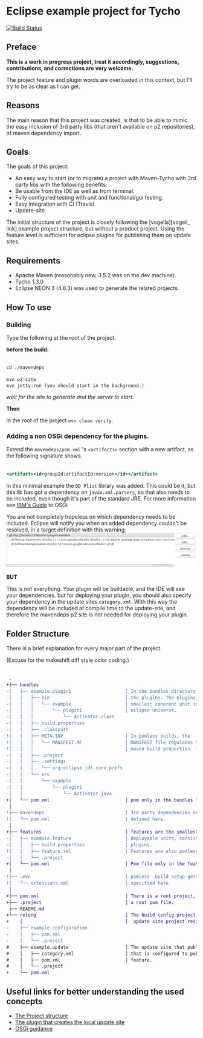 # Eclipse example project for Tycho

[![Build Status](https://travis-ci.org/Vodorok/Eclipse-example-project-for-Tycho.svg?branch=master)](https://travis-ci.org/Vodorok/Eclipse-example-project-for-Tycho)

## Preface

__This is a work in progress project, treat it accordingly, suggestions, contributions, and corrections are very welcome.__

The project feature and plugin words are overloaded in this context, but I'll try to be as clear as I can get.

## Reasons

The main reason that this project was created, is that to be able to mimic the easy inclusion of 3rd party libs (that aren't available on p2 repositories), of maven dependency import.

## Goals

The goals of this project:

* An easy way to start (or to migrate) a project with Maven-Tycho with 3rd party libs with the following benefits:
* Be usable from the IDE as well as from terminal.
* Fully configured testing with unit and functional/gui testing.
* Easy integration with CI (Travis).
* Update-site.

The initial structure of the project is closely following the [vogella][vogell_ link] example project structure, but without a product project. Using the feature level is sufficient for eclipse plugins for publishing them on update sites.

## Requirements

* Apache Maven (reasonably new, 3.5.2 was on the dev machine).
* Tycho 1.3.0
* Eclipse NEON 3 (4.6.3) was used to generate the related projects.

## How To use

### Building

Type the following at the root of the project.

__before the build:__

```shell

cd ./mavendeps

mvn p2:site
mvn jetty:run (you should start in the background.)

```
_wait for the site to generate and the server to start._

__Then__

In the root of the project ```mvn clean verify```.

### Adding a non OSGi dependency for the plugins.

Extend the ```mavendeps/pom.xml``` 's ```<artifacts>``` section with a new artifact, as the following signature shows.

```xml 

<artifact><id>groupId:artifactId:version</id></artifact>

```

In this minimal example the ```DD Plist``` library was added. This could be it, but this lib has got a dependency on ```javax.xml.parsers```, so that also needs to be included, even though it's part of the standard JRE. For more information see [IBM's Guide][ibm_osgi_link] to OSGi.

You are not completely hopeless on which dependency needs to be included. Eclipse will notify you when an added dependency couldn't be resolved, in a target definition with this warning:
![alt text][target_error]

__BUT__

This is not everything. Your plugin will be buildable, and the IDE will see your dependencies. but for deploying your plugin, you should also specify your dependency in the update sites ```category.xml```. With this way the dependency will be included at compile time to the update-site, and therefore the mavendeps p2 site is not needed for deploying your plugin.


## Folder Structure

There is a brief explanation for every major part of the project.

(Excuse for the makeshift diff style color coding.)

```diff

 .
+├── bundles
-│   ├── example.plugin1                    │ In the bundles directory lie
-│   │   ├── bin                            │ the plugins. The plugins are
-│   │   │   └── example                    │ smallest coherent unit in the
-│   │   │       └── plugin1                │ eclipse universe.
-│   │   │           └── Activator.class
-│   │   ├── build.properties
-│   │   ├── .classpath
!│   │   ├── META-INF                       │ In pomless builds, the
!│   │   │   └── MANIFEST.MF                │ MANIFEST file regulates the
!│   │   │                                  │ maven build properties. (no pom)
-│   │   ├── .project
-│   │   ├── .settings
-│   │   │   └── org.eclipse.jdt.core.prefs
-│   │   └── src
-│   │       └── example
-│   │           └── plugin1
-│   │               └── Activator.java
+│   └── pom.xml                            │ pom only in the bundles folder
 │
!├── mavendeps                              | 3rd party dependencies needed to
!│   └── pom.xml                            | defined here.
 │
+├── features                               │ features are the smallest
-│   ├── example.feature                    │ deployable units, consisting of
-│   │   ├── build.properties               │ plugins.
!│   │   ├── feature.xml                    │ Features are also pomless.
-│   │   └── .project
+│   └── pom.xml                            │ Pom file only in the features.
 │
!├── .mvn                                   │ pomless  build setup gets
!│   └── extensions.xml                     │ specified here.
 │
+├── pom.xml                                │ There is a root project, with
+├── .project                               │ a root pom file.
 ├── README.md
+└── releng                                 │ The build config project, and the
+    │                                      │  update site project resides here
-    ├── example.configuration
-    │   ├── pom.xml
-    │   └── .project
#    ├── example.update                     │ The update site that publishes the
#    │   ├── category.xml                   │ that is configured to publish the
#    │   ├── pom.xml                        │ feature.
#    │   └── .project
+    └── pom.xml

```

## Useful links for better understanding the used concepts

* [The Project structure][vogella_link]
* [The plugin that creates the local update site][mvn_p2_link]
* [OSGi guidance][ibm_osgi_link]



[vogella_link]: http://www.vogella.com/tutorials/EclipseTycho/article.html
[mvn_p2_link]: https://github.com/reficio/p2-maven-plugin
[ibm_osgi_link]: https://www.ibm.com/support/knowledgecenter/en/SSGMCP_5.5.0/applications/developing/java/dfhpj_osgiframework.html

[target_error]: ./docs/img/target_def_error.png